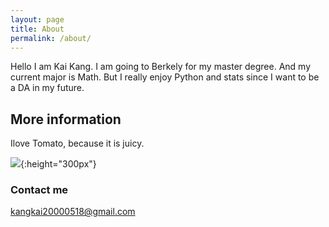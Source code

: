 ```yaml
---
layout: page
title: About
permalink: /about/
---
```

Hello I am Kai Kang. I am going to Berkely for my master degree. And my current major is Math. But I really enjoy Python and stats since I want to be a DA in my future.

## More information

Ilove Tomato, because it is juicy.

![](/images/puppycat.jpg){:height="300px"}

### Contact me

[kangkai20000518@gmail.com](mailto:kangkai20000518@gmail.com)